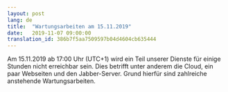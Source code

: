 ```yaml
---
layout: post
lang: de
title:  "Wartungsarbeiten am 15.11.2019"
date:   2019-11-07 09:00:00
translation_id: 386b7f5aa7509597b04d4604cb635444
---
```


Am 15.11.2019 ab 17:00 Uhr (UTC+1) wird ein Teil unserer Dienste für einige Stunden nicht erreichbar sein. Dies betrifft unter anderem die Cloud, ein paar Webseiten und den Jabber-Server. Grund hierfür sind zahlreiche anstehende Wartungsarbeiten.
